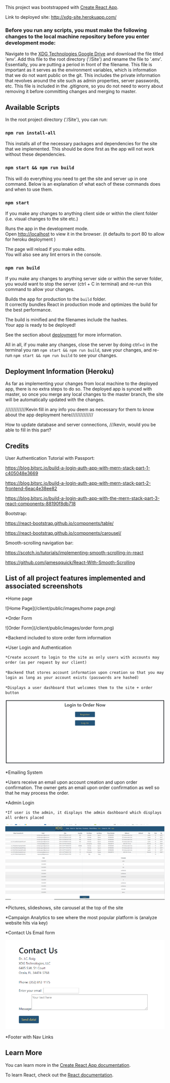 This project was bootstrapped with [Create React App](https://github.com/facebook/create-react-app).

Link to deployed site: http://xdg-site.herokuapp.com/



### Before you run any scripts, you must make the following changes to the local machine repository before you enter development mode:

Navigate to the [XDG Technologies Google Drive](https://drive.google.com/drive/folders/1OG_wAkYLTha0v-mMZ2aMpkWTdCMmiQ6J) and download the file titled 'env'. Add this file to the root directory ('/Site') and rename the file to '.env'. Essentially, you are putting a period in front of the filename. This file is important as it serves as the environment variables, which is information that we do not want public on the git. This includes the private information that revolves around the site such as admin properties, server passwords, etc. This file is included in the .gitignore, so you do not need to worry about removing it before committing changes and merging to master. 

## Available Scripts

In the root project directory ('/Site'), you can run:

### `npm run install-all`

This installs all of the necessary packages and dependencies for the site that we implemented. This should be done first as the app will not work without these dependencies.

### `npm start && npm run build`

This will do everything you need to get the site and server up in one command. Below is an explanation of what each of these commands does and when to use them.

### `npm start`

If you make any changes to anything client side or within the client folder (i.e. visual changes to the site etc.)

Runs the app in the development mode.<br />
Open [http://localhost](http://localhost) to view it in the browser. (it defaults to port 80 to allow for heroku deployment )

The page will reload if you make edits.<br />
You will also see any lint errors in the console.

### `npm run build`

If you make any changes to anything server side or within the server folder, you would want to stop the server (ctrl + C in terminal) and re-run this command to allow your changes.

Builds the app for production to the `build` folder.<br />
It correctly bundles React in production mode and optimizes the build for the best performance.

The build is minified and the filenames include the hashes.<br />
Your app is ready to be deployed!

See the section about [deployment](https://facebook.github.io/create-react-app/docs/deployment) for more information.


All in all, if you make any changes, close the server by doing ctrl+c in the terminal you ran `npm start && npm run build`, save your changes, and re-run `npm start && npm run build` to see your changes.

## Deployment Information (Heroku)

As far as implementing your changes from local machine to the deployed app, there is no extra steps to do so. The deployed app is synced with master, so once you merge any local changes to the master branch, the site will be automatically updated with the changes. 


/////////////Kevin fill in any info you deem as necessary for them to know about the app deployment here//////////////


How to update database and server connections, ///kevin, would you be able to fill in this part?


## Credits 
User Authentication Tutorial with Passport:

https://blog.bitsrc.io/build-a-login-auth-app-with-mern-stack-part-1-c405048e3669

https://blog.bitsrc.io/build-a-login-auth-app-with-mern-stack-part-2-frontend-6eac4e38ee82

https://blog.bitsrc.io/build-a-login-auth-app-with-the-mern-stack-part-3-react-components-88190f8db718

Bootstrap:

https://react-bootstrap.github.io/components/table/

https://react-bootstrap.github.io/components/carousel/

Smooth-scrolling navigation bar:

https://scotch.io/tutorials/implementing-smooth-scrolling-in-react

https://github.com/jamesqquick/React-With-Smooth-Scrolling
 
## List of all project features implemented and associated screenshots
*Home page

![Home Page](/client/public/images/home page.png)

*Order Form

![Order Form](/client/public/images/order form.png)

*Backend included to store order form information

*User Login and Authentication 

	*Create account to login to the site as only users with accounts may order (as per request by our client)

	*Backend that stores account information upon creation so that you may login as long as your account exists (passwords are hashed)

	*Displays a user dashboard that welcomes them to the site + order button

![Login](/client/public/images/login.png)

*Emailing System

*Users receive an email upon account creation and upon order confirmation. The owner gets an email upon order confirmation as well so that he may process the order.

*Admin Login

	*If user is the admin, it displays the admin dashboard which displays all orders placed

![Admin page](/client/public/images/admin.png)

*Pictures, slideshows, site carousel at the top of the site

*Campaign Analytics to see where the most popular platform is (analyze website hits via key)

*Contact Us Email form 

![Email form](/client/public/images/contactus.png)

*Footer with Nav Links





## Learn More

You can learn more in the [Create React App documentation](https://facebook.github.io/create-react-app/docs/getting-started).

To learn React, check out the [React documentation](https://reactjs.org/).



